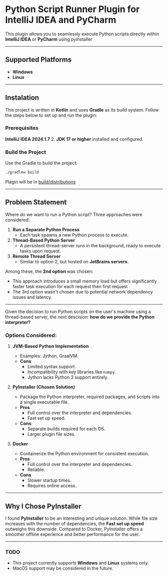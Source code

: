 # Python Script Runner Plugin for IntelliJ IDEA and PyCharm

This plugin allows you to seamlessly execute Python scripts directly within **IntelliJ IDEA** or **PyCharm** using pyinstaller

---

## Supported Platforms
- **Windows**
- **Linux**

---

## Instalation

This project is written in **Kotlin** and uses **Gradle** as its build system. Follow the steps below to set up and run the plugin:

### Prerequisites

**IntelliJ IDEA 2024.1.7** 
2. **JDK 17 or higher** installed and configured.

### Build the Project

Use the Gradle to build the project:

```bash
./gradlew build
```

Plagin will be in [build/distributions](build/distributions)

---

## Problem Statement

Where do we want to run a Python script? Three approaches were considered:
1. **Run a Separate Python Process**
   - Each task spawns a new Python process to execute.
2. **Thread-Based Python Server**
   - A persistent thread-server runs in the background, ready to execute tasks upon request.
3. **Remote Thread Server**
   - Similar to option 2, but hosted on **JetBrains servers**.

Among these, the **2nd option** was chosen:
- This approach introduces a small memory load but offers significantly faster task execution for each request then first request
- The 3rd option wasn't chosen due to potential network dependency issues and latency.

---

Given the decision to run Python scripts on the user's machine using a thread-based server, the next descision: **how do we provide the Python interpreter?**

### Options Considered:

1. **JVM-Based Python Implementation**
   - Examples: Jython, GraalVM.
   - **Cons**
     - Limited syntax support.
     - Incompatibility with key libraries like `numpy`.
     - Jython lacks Python 3 support entirely.

2. **PyInstaller (Chosen Solution)**
   - Package the Python interpreter, required packages, and scripts into a single executable file.
   - **Pros**
     - Full control over the interpreter and dependencies.
     - Fast set up speed.
   - **Cons**:
     - Separate builds required for each OS.
     - Larger plugin file sizes.

3. **Docker**
   - Containerize the Python environment for consistent execution.
   - **Pros**
     - Full control over the interpreter and dependencies.
     - Reliable.
   - **Cons**
     - Slower startup times.
     - Requires online access.

---

## Why I Chose PyInstaller

I found **PyInstaller** to be an interesting and unique solution. While file size increases with the number of dependencies, the **Fast set up speed** outweighs this downside. Compared to Docker, PyInstaller offers a smoother offline experience and better performance for the user.

--- 

### TODO
- This project currently supports **Windows** and **Linux** systems only.
- MacOS support may be considered in the future.
